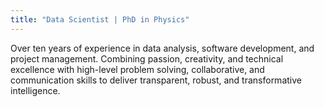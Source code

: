```yaml
---
title: "Data Scientist | PhD in Physics"
---
```


Over ten years of experience in data analysis, software development, and project management.
Combining passion, creativity, and technical excellence with high-level problem solving, collaborative, and communication skills to deliver transparent, robust, and transformative intelligence.